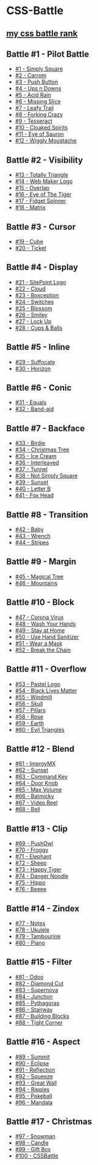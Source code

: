 # CSS-Battle

## [my css battle rank](https://cssbattle.dev/player/NRClqjBuPcfhhmVfQNJzc7JqJJh1)

## Battle #1 - Pilot Battle
- [#1 - Simply Square]()
- [#2 - Carrom]()
- [#3 - Push Button]()
- [#4 - Ups n Downs]()
- [#5 - Acid Rain]()
- [#6 - Missing Slice]()
- [#7 - Leafy Trail]()
- [#8 - Forking Crazy]()
- [#9 - Tesseract]()
- [#10 - Cloaked Spirits]()
- [#11 - Eye of Sauron]()
- [#12 - Wiggly Moustache]()

## Battle #2 - Visibility
- [#13 - Totally Triangle]()
- [#14 - Web Maker Logo]()
- [#15 - Overlap]()
- [#16 - Eye of The Tiger]()
- [#17 - Fidget Spinner]()
- [#18 - Matrix]()

## Battle #3 - Cursor
- [#19 - Cube]()
- [#20 - Ticket]()

## Battle #4 - Display
- [#21 - SitePoint Logo]()
- [#22 - Cloud]()
- [#23 - Boxception]()
- [#24 - Switches]()
- [#25 - Blossom]()
- [#26 - Smiley]()
- [#27 - Lock Up]()
- [#28 - Cups & Balls]()

## Battle #5 - Inline
- [#29 - Suffocate]()
- [#30 - Horizon]()

## Battle #6 - Conic
- [#31 - Equals]()
- [#32 - Band-aid]()

## Battle #7 - Backface
- [#33 - Birdie]()
- [#34 - Christmas Tree]()
- [#35 - Ice Cream]()
- [#36 - Interleaved]()
- [#37 - Tunnel]()
- [#38 - Not Simply Square]()
- [#39 - Sunset]()
- [#40 - Letter B]()
- [#41 - Fox Head]()

## Battle #8 - Transition
- [#42 - Baby]()
- [#43 - Wrench]()
- [#44 - Stripes]()

## Battle #9 - Margin
- [#45 - Magical Tree]()
- [#46 - Mountains]()

## Battle #10 - Block
- [#47 - Corona Virus]()
- [#48 - Wash Your Hands]()
- [#49 - Stay at Home]()
- [#50 - Use Hand Sanitizer]()
- [#51 - Wear a Mask]()
- [#52 - Break the Chain]()

## Battle #11 - Overflow
- [#53 - Pastel Logo]()
- [#54 - Black Lives Matter]()
- [#55 - Windmill]()
- [#56 - Skull]()
- [#57 - Pillars]()
- [#58 - Rose]()
- [#59 - Earth]()
- [#60 - Evil Triangles]()

## Battle #12 - Blend
- [#61 - ImprovMX]()
- [#62 - Sunset]()
- [#63 - Command Key]()
- [#64 - Door Knob]()
- [#65 - Max Volume]()
- [#66 - Batmicky]()
- [#67 - Video Reel]()
- [#68 - Bell]()

## Battle #13 - Clip
- [#69 - PushOwl]()
- [#70 - Froggy]()
- [#71 - Elephant]()
- [#72 - Sheep]()
- [#73 - Happy Tiger]()
- [#74 - Danger Noodle]()
- [#75 - Hippo]()
- [#76 - Beeee]()

## Battle #14 - Zindex
- [#77 - Notes]()
- [#78 - Ukulele]()
- [#79 - Tambourine]()
- [#80 - Piano]()

## Battle #15 - Filter
- [#81 - Odoo]()
- [#82 - Diamond Cut]()
- [#83 - Supernova]()
- [#84 - Junction]()
- [#85 - Pythagoras]()
- [#86 - Stairway]()
- [#87 - Building Blocks]()
- [#88 - Tight Corner]()

## Battle #16 - Aspect
- [#89 - Summit]()
- [#90 - Eclipse]()
- [#91 - Reflection]()
- [#92 - Squeeze]()
- [#93 - Great Wall]()
- [#94 - Ripples]()
- [#95 - Pokeball]()
- [#96 - Mandala]()

## Battle #17 - Christmas
- [#97 - Snowman]()
- [#98 - Candle]()
- [#99 - Gift Box]()
- [#100 - CSSBattle]()
